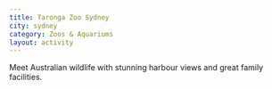 ```yaml
---
title: Taronga Zoo Sydney
city: sydney
category: Zoos & Aquariums
layout: activity
---
```

Meet Australian wildlife with stunning harbour views and great family facilities.


